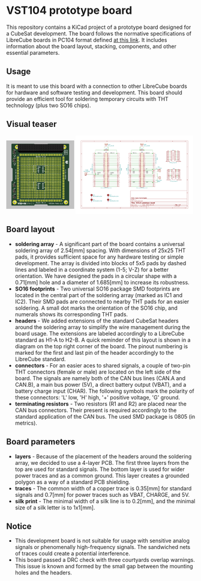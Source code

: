 # VST104 prototype board
This repository contains a KiCad project of a prototype board designed for a CubeSat development. The board follows the normative specifications of LibreCube boards in PC104 format defined [at this link](https://wiki.librecube.org/index.php?title=LibreCube_Board_Specification). It includes information about the board layout, stacking, components, and other essential parameters.

## Usage
It is meant to use this board with a connection to other LibreCube boards for hardware and software testing and development.  This board should provide an efficient tool for soldering temporary circuits with THT technology (plus two SO16 chips).

## Visual teaser
<img align="center" src="gallery/3d_model.png" width=36%/> <img align="center" src="gallery/schematic.png" width=62%/>

## Board layout
- **soldering array** - A significant part of the board contains a universal soldering array of 2.54[mm] spacing. With dimensions of 25x25 THT pads, it provides sufficient space for any hardware testing or simple development. The array is divided into blocks of 5x5 pads by dashed lines and labeled in a coordinate system (1-5; V-Z) for a better orientation. We have designed the pads in a circular shape with a 0.71[mm] hole and a diameter of 1.685[mm] to increase its robustness.
- **SO16 footprints** - Two universal SO16 package SMD footprints are located in the central part of the soldering array (marked as IC1 and IC2).  Their SMD pads are connected to nearby THT pads for an easier soldering. A small dot marks the orientation of the SO16 chip, and numerals shows its corresponding THT pads.
- **headers** - We added extensions of the standard CubeSat headers around the soldering array to simplify the wire management during the board usage. The extensions are labeled accordingly to a LibreCube standard as H1-A to H2-B. A quick reminder of this layout is shown in a diagram on the top right corner of the board. The pinout numbering is marked for the first and last pin of the header accordingly to the LibreCube standard.
- **connectors** - For an easier aces to shared signals, a couple of two-pin THT connectors (female or male) are located on the left side of the board. The signals are namely both of the CAN bus lines (CAN.A and CAN.B),  a main bus power (5V), a direct battery output (VBAT), and a battery charge input (CHAR). The following symbols mark the polarity of these connectors: 'L' low, 'H' high, '+' positive voltage, 'G' ground.
- **terminating resistors** - Two resistors (R1 and R2) are placed near the CAN bus connectors. Their present is required accordingly to the standard application of the CAN bus. The used SMD package is 0805 (in metrics).

## Board parameters
- **layers** - Because of the placement of the headers around the soldering array, we decided to use a 4-layer PCB. The first three layers from the top are used for standard signals. The bottom layer is used for wider power traces and as a common ground. This layer creates a grounded polygon as a way of a standard PCB shielding.
- **traces** - The common width of a copper trace is 0.35[mm] for standard signals and 0.7[mm] for power traces such as VBAT, CHARGE, and 5V.
- **silk print** - The minimal width of a silk line is to 0.2[mm], and the minimal size of a silk letter is to 1x1[mm].

## Notice
- This development board is not suitable for usage with sensitive analog signals or phenomenally high-frequency signals. The sandwiched nets of traces could create a potential interference.
- This board passed a DRC check with three courtyards overlap warnings. This issue is known and formed by the small gap between the mounting holes and the headers.
